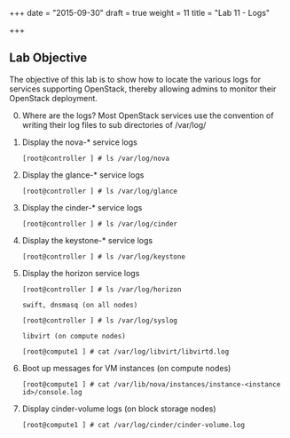 +++
date = "2015-09-30"
draft = true
weight = 11
title = "Lab 11 - Logs"

+++

## Lab Objective

The objective of this lab is to show how to locate the various logs for services supporting OpenStack, thereby allowing admins to monitor their OpenStack deployment.

0. Where are the logs?
Most OpenStack services use the convention of writing their log files to sub directories of /var/log/

0. Display the nova-* service logs

	`[root@controller ] # ls /var/log/nova`

0. Display the glance-* service logs
	
	`[root@controller ] # ls /var/log/glance`

0. Display the cinder-* service logs

	`[root@controller ] # ls /var/log/cinder`

0. Display the keystone-* service logs

	`[root@controller ] # ls /var/log/keystone`

0. Display the horizon service logs
	
	`[root@controller ] # ls /var/log/horizon`

	`swift, dnsmasq (on all nodes)`

	`[root@controller ] # ls /var/log/syslog`
 
	`libvirt (on compute nodes)`

	`[root@compute1 ] # cat /var/log/libvirt/libvirtd.log`

0. Boot up messages for VM instances (on compute nodes)

	`[root@compute1 ] # cat /var/lib/nova/instances/instance-<instance id>/console.log`

0. Display cinder-volume logs (on block storage nodes)

	`[root@compute1 ] # cat /var/log/cinder/cinder-volume.log`
